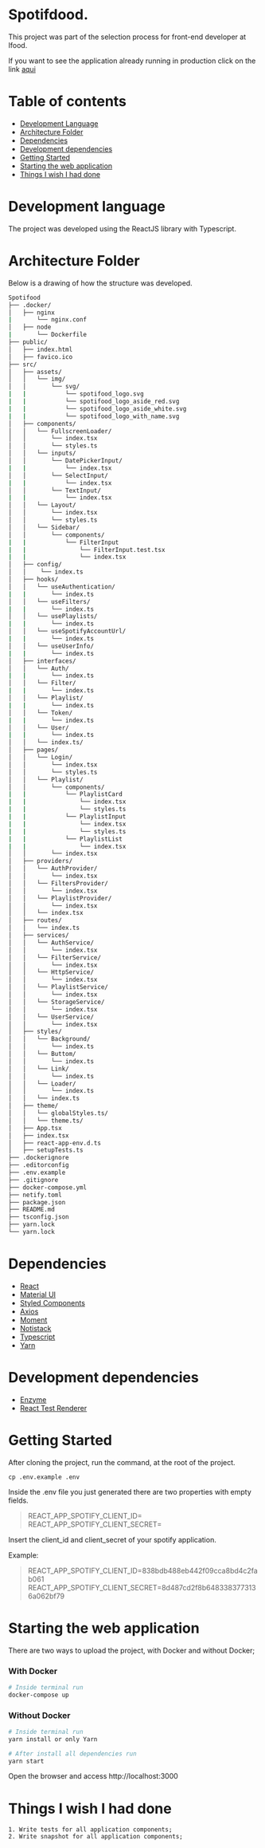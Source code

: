 # Spotifdood.

This project was part of the selection process for front-end developer at Ifood.

If you want to see the application already running in production click on the link [aqui](https://eduardo-drozda-spotifood.netlify.app/)

# Table of contents

- [Development Language](#development-language)
- [Architecture Folder](#architecture-folder)
- [Dependencies](#dependencies)
- [Development dependencies](#development-dependencies)
- [Getting Started](#getting-Started)
- [Starting the web application](#starting-the-web-application)
- [Things I wish I had done](#things-i-wish-i-had-done)

# Development language

The project was developed using the ReactJS library with Typescript.

# Architecture Folder

Below is a drawing of how the structure was developed.

```bash
Spotifood
├── .docker/
│   ├── nginx
|       └── nginx.conf
│   ├── node
|       └── Dockerfile
├── public/
│   ├── index.html
│   ├── favico.ico
├── src/
│   ├── assets/
│   │   └── img/
│   │       └── svg/
|   |           └── spotifood_logo.svg
|   |           └── spotifood_logo_aside_red.svg
|   |           └── spotifood_logo_aside_white.svg
|   |           └── spotifood_logo_with_name.svg
│   ├── components/
│   │   └── FullscreenLoader/
│   │       └── index.tsx
│   │       └── styles.ts
│   │   └── inputs/
│   │       └── DatePickerInput/
|   |           └── index.tsx
│   │       └── SelectInput/
|   |           └── index.tsx
│   │       └── TextInput/
|   |           └── index.tsx
│   │   └── Layout/
│   │       └── index.tsx
│   │       └── styles.ts
│   │   └── Sidebar/
│   │       └── components/
|   |           └── FilterInput
|   |               └── FilterInput.test.tsx
|   |               └── index.tsx
│   ├── config/
│   │    └── index.ts
│   ├── hooks/
│   │   └── useAuthentication/
|   |       └── index.ts
│   │   └── useFilters/
|   |       └── index.ts
│   │   └── usePlaylists/
|   |       └── index.ts
│   │   └── useSpotifyAccountUrl/
|   |       └── index.ts
│   │   └── useUserInfo/
|   |       └── index.ts
│   ├── interfaces/
│   │   └── Auth/
|   |       └── index.ts
│   │   └── Filter/
|   |       └── index.ts
│   │   └── Playlist/
|   |       └── index.ts
│   │   └── Token/
|   |       └── index.ts
│   │   └── User/
|   |       └── index.ts
│   │   └── index.ts/
│   ├── pages/
│   │   └── Login/
│   │       └── index.tsx
│   │       └── styles.ts
│   │   └── Playlist/
│   │       └── components/
|   |           └── PlaylistCard
|   |               └── index.tsx
|   |               └── styles.ts
|   |           └── PlaylistInput
|   |               └── index.tsx
|   |               └── styles.ts
|   |           └── PlaylistList
|   |               └── index.tsx
│   │       └── index.tsx
│   ├── providers/
│   │   └── AuthProvider/
│   │       └── index.tsx
│   │   └── FiltersProvider/
│   │       └── index.tsx
│   │   └── PlaylistProvider/
│   │       └── index.tsx
│   │   └── index.tsx
│   ├── routes/
│   │   └── index.ts
│   ├── services/
│   │   └── AuthService/
│   │       └── index.tsx
│   │   └── FilterService/
│   │       └── index.tsx
│   │   └── HttpService/
│   │       └── index.tsx
│   │   └── PlaylistService/
│   │       └── index.tsx
│   │   └── StorageService/
│   │       └── index.tsx
│   │   └── UserService/
│   │       └── index.tsx
│   ├── styles/
│   │   └── Background/
│   │       └── index.ts
│   │   └── Buttom/
│   │       └── index.ts
│   │   └── Link/
│   │       └── index.ts
│   │   └── Loader/
│   │       └── index.ts
│   │   └── index.ts
│   ├── theme/
│   │   └── globalStyles.ts/
│   │   └── theme.ts/
│   ├── App.tsx
│   ├── index.tsx
│   ├── react-app-env.d.ts
│   ├── setupTests.ts
├── .dockerignore
├── .editorconfig
├── .env.example
├── .gitignore
├── docker-compose.yml
├── netify.toml
├── package.json
├── README.md
├── tsconfig.json
├── yarn.lock
└── yarn.lock
```

# Dependencies

- [React](https://pt-br.reactjs.org/docs/create-a-new-react-app.html)
- [Material UI](https://material-ui.com/pt/)
- [Styled Components](https://github.com/styled-components/styled-components)
- [Axios](https://github.com/axios/axios)
- [Moment](https://momentjs.com/)
- [Notistack](https://iamhosseindhv.com/notistack)
- [Typescript](https://www.typescriptlang.org/)
- [Yarn](https://yarnpkg.com/)

# Development dependencies

- [Enzyme](https://github.com/enzymejs/enzyme)
- [React Test Renderer](https://pt-br.reactjs.org/docs/test-renderer.html)

# Getting Started

After cloning the project, run the command, at the root of the project.

```console
cp .env.example .env
```

Inside the .env file you just generated there are two properties with empty fields.

> REACT_APP_SPOTIFY_CLIENT_ID=
  REACT_APP_SPOTIFY_CLIENT_SECRET=

Insert the client_id and client_secret of your spotify application.

Example:

> REACT_APP_SPOTIFY_CLIENT_ID=838bdb488eb442f09cca8bd4c2fab061
  REACT_APP_SPOTIFY_CLIENT_SECRET=8d487cd2f8b6483383773136a062bf79

# Starting the web application

There are two ways to upload the project, with Docker and without Docker;

### With Docker

```bash
# Inside terminal run
docker-compose up

```

### Without Docker

```bash
# Inside terminal run
yarn install or only Yarn

# After install all dependencies run
yarn start
```

Open the browser and access http://localhost:3000

# Things I wish I had done

    1. Write tests for all application components;
    2. Write snapshot for all application components;
